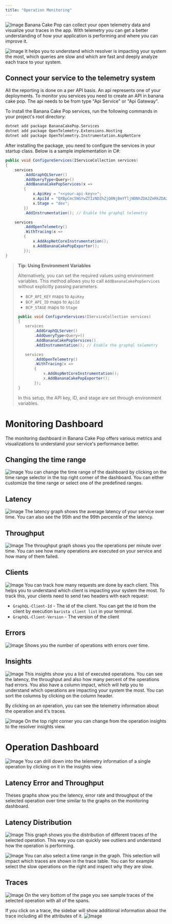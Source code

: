 ```yaml
---
title: "Operation Monitoring"
---
```


![Image](images/telemetry-0.png)
Banana Cake Pop can collect your open telemetry data and visualize your traces in the app.
With telemetry you can get a better understanding of how your application is performing and where you can improve it.

![Image](images/telemetry-1.png)
It helps you to understand which resolver is impacting your system the most, which queries are slow and which are fast and deeply analyze each trace to your system.

## Connect your service to the telemetry system

All the reporting is done on a per API basis. An api represents one of your deployments. To monitor you services you need to create an API in banana cake pop.
The api needs to be from type "Api Service" or "Api Gateway".

To install the Banana Cake Pop services, run the following commands in your project's root directory:

```bash
dotnet add package BananaCakePop.Services
dotnet add package OpenTelemetry.Extensions.Hosting
dotnet add package OpenTelemetry.Instrumentation.AspNetCore
```

After installing the package, you need to configure the services in your startup class. Below is a sample implementation in C#:

```csharp
public void ConfigureServices(IServiceCollection services)
{
    services
        .AddGraphQLServer()
        .AddQueryType<Query>()
        .AddBananaCakePopServices(x =>
        {
            x.ApiKey = "<<your-api-key>>";
            x.ApiId = "QXBpCmc5NGYwZTIzNDZhZjQ0NjBmYTljNDNhZDA2ZmRkZDA2Ng==";
            x.Stage = "dev";
        })
        .AddInstrumentation(); // Enable the graphql telemetry

    services
        .AddOpenTelemetry()
        .WithTracing(x =>
        {
            x.AddAspNetCoreInstrumentation();
            x.AddBananaCakePopExporter();
        });
}
```

> **Tip: Using Environment Variables**
>
> Alternatively, you can set the required values using environment variables. This method allows you to call `AddBananaCakePopServices` without explicitly passing parameters.
>
> - `BCP_API_KEY` maps to `ApiKey`
> - `BCP_API_ID` maps to `ApiId`
> - `BCP_STAGE` maps to `Stage`
>
> ```csharp
> public void ConfigureServices(IServiceCollection services)
> {
>    services
>        .AddGraphQLServer()
>        .AddQueryType<Query>()
>        .AddBananaCakePopServices()
>        .AddInstrumentation(); // Enable the graphql telemetry
>
>    services
>        .AddOpenTelemetry()
>        .WithTracing(x =>
>        {
>            x.AddAspNetCoreInstrumentation();
>            x.AddBananaCakePopExporter();
>        });
> }
> ```
>
> In this setup, the API key, ID, and stage are set through environment variables.

# Monitoring Dashboard

The monitoring dashboard in Banana Cake Pop offers various metrics and visualizations to understand your service's performance better.

## Changing the time range

![Image](images/telemetry-2.png)
You can change the time range of the dashboard by clicking on the time range selector in the top right corner of the dashboard.
You can either customize the time range or select one of the predefined ranges.

## Latency

![Image](images/telemetry-3.png)
The latency graph shows the average latency of your service over time. You can also see the 95th and the 99th percentile of the latency.

## Throughput

![Image](images/telemetry-4.png)
The throughput graph shows you the operations per minute over time. You can see how many operations are executed on your service and how many of them failed.

## Clients

![Image](images/telemetry-5.png)
You can track how many requests are done by each client. This helps you to understand which client is impacting your system the most.
To track this, your clients need to send two headers with each request:

- `GraphQL-Client-Id` - The id of the client. You can get the id from the client by execution `barista client list` in your terminal.
- `GraphQL-Client-Version` - The version of the client

## Errors

![Image](images/telemetry-6.png)
Shows you the number of operations with errors over time.

## Insights

![Image](images/telemetry-7.png)
This insights show you a list of executed operations. You can see the latency, the throughput and also how many percent of the operations had errors. You also have a column impact, which will help you to understand which operations are impacting your system the most. You can sort the columns by clicking on the column header.

By clicking on an operation, you can see the telemetry information about the operation and it's traces.

![Image](images/telemetry-8.png)
On the top right corner you can change from the operation insights to the resolver insights view.

# Operation Dashboard

![Image](images/telemetry-9.png)
You can drill down into the telemetry information of a single operation by clicking on it in the insights view.

## Latency Error and Throughput

Theses graphs show you the latency, error rate and throughput of the selected operation over time similar to the graphs on the monitoring dashboard.

## Latency Distribution

![Image](images/telemetry-10.png)
This graph shows you the distribution of different traces of the selected operation. This way you can quickly see outliers and understand how the operation is performing.

![Image](images/telemetry-11.png)
You can also select a time range in the graph. This selection will impact which traces are shown in the trace table. You can for example select the slow operations on the right and inspect why they are slow.

## Traces

![Image](images/telemetry-12.png)
On the very bottom of the page you see sample traces of the selected operation with all of the spans.

If you click on a trace, the sidebar will show additional information about the trace including all the attributes of it.
![Image](images/telemetry-13.png)
